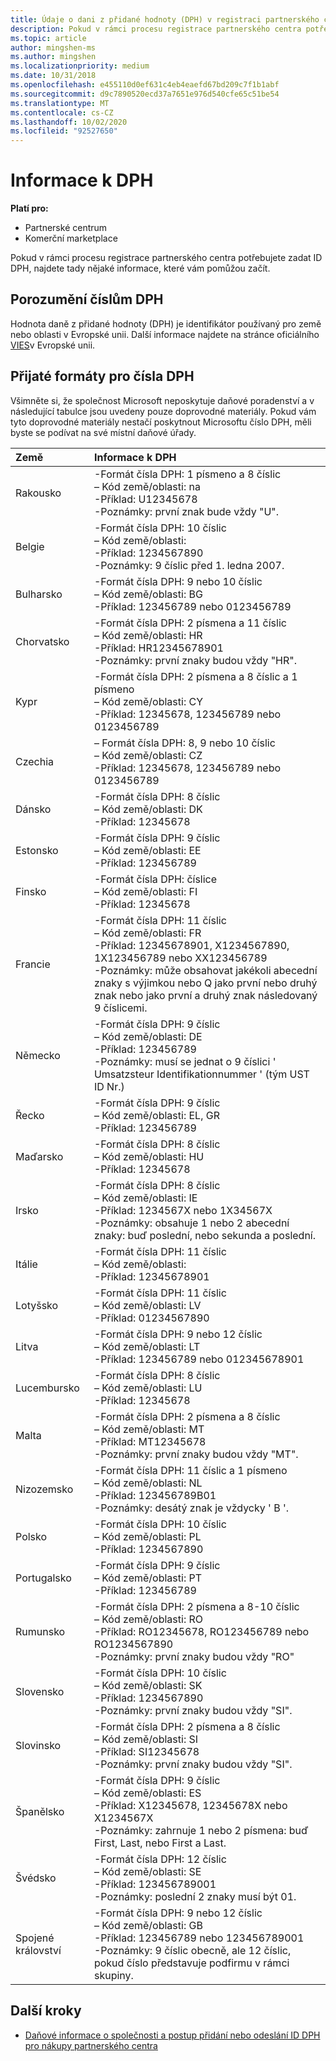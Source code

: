 ```yaml
---
title: Údaje o dani z přidané hodnoty (DPH) v registraci partnerského centra
description: Pokud v rámci procesu registrace partnerského centra potřebujete zadat číslo ID DPH, vám tyto informace pomůžou začít.
ms.topic: article
author: mingshen-ms
ms.author: mingshen
ms.localizationpriority: medium
ms.date: 10/31/2018
ms.openlocfilehash: e455110d0ef631c4eb4eaefd67bd209c7f1b1abf
ms.sourcegitcommit: d9c7890520ecd37a7651e976d540cfe65c51be54
ms.translationtype: MT
ms.contentlocale: cs-CZ
ms.lasthandoff: 10/02/2020
ms.locfileid: "92527650"
---
```

# <a name="vat-info"></a>Informace k DPH

**Platí pro:**

- Partnerské centrum
- Komerční marketplace

Pokud v rámci procesu registrace partnerského centra potřebujete zadat ID DPH, najdete tady nějaké informace, které vám pomůžou začít.

## <a name="understanding-vat-numbers"></a>Porozumění číslům DPH

Hodnota daně z přidané hodnoty (DPH) je identifikátor používaný pro země nebo oblasti v Evropské unii. Další informace najdete na stránce oficiálního [VIES](http://ec.europa.eu/taxation_customs/vies/vieshome.do)v Evropské unii.

## <a name="accepted-formats-for-vat-numbers"></a>Přijaté formáty pro čísla DPH

Všimněte si, že společnost Microsoft neposkytuje daňové poradenství a v následující tabulce jsou uvedeny pouze doprovodné materiály. Pokud vám tyto doprovodné materiály nestačí poskytnout Microsoftu číslo DPH, měli byste se podívat na své místní daňové úřady.

|Země | Informace k DPH |
|:------------|:----------|
|Rakousko  |-Formát čísla DPH: 1 písmeno a 8 číslic<br/>– Kód země/oblasti: na<br/>-Příklad: U12345678<br/>-Poznámky: první znak bude vždy "U". |
|Belgie  |-Formát čísla DPH: 10 číslic<br/>– Kód země/oblasti:<br/>-Příklad: 1234567890<br/>-Poznámky: 9 číslic před 1. ledna 2007. |
| Bulharsko  |-Formát čísla DPH: 9 nebo 10 číslic<br/>– Kód země/oblasti: BG<br/>-Příklad: 123456789 nebo 0123456789 |
| Chorvatsko |-Formát čísla DPH: 2 písmena a 11 číslic<br/>– Kód země/oblasti: HR<br/>-Příklad: HR12345678901<br/>-Poznámky: první znaky budou vždy "HR". |
|Kypr |-Formát čísla DPH: 2 písmena a 8 číslic a 1 písmeno<br/>– Kód země/oblasti: CY<br/>-Příklad: 12345678, 123456789 nebo 0123456789 |
|Czechia |– Formát čísla DPH: 8, 9 nebo 10 číslic<br/>– Kód země/oblasti: CZ<br/>-Příklad: 12345678, 123456789 nebo 0123456789 |
| Dánsko |-Formát čísla DPH: 8 číslic<br/>– Kód země/oblasti: DK<br/>-Příklad: 12345678<br/> |
|Estonsko |-Formát čísla DPH: 9 číslic<br/>– Kód země/oblasti: EE<br/>-Příklad: 123456789<br/> |
|Finsko |-Formát čísla DPH: číslice<br/>– Kód země/oblasti: FI<br/>-Příklad: 12345678 |
|Francie |-Formát čísla DPH: 11 číslic<br/>– Kód země/oblasti: FR<br/>-Příklad: 12345678901, X1234567890, 1X123456789 nebo XX123456789<br/>-Poznámky: může obsahovat jakékoli abecední znaky s výjimkou nebo Q jako první nebo druhý znak nebo jako první a druhý znak následovaný 9 číslicemi. |
|Německo |-Formát čísla DPH: 9 číslic<br/>– Kód země/oblasti: DE<br/>-Příklad: 123456789<br/>-Poznámky: musí se jednat o 9 číslici ' Umsatzsteur Identifikationnummer ' (tým UST ID Nr.) |
|Řecko |-Formát čísla DPH: 9 číslic<br/>– Kód země/oblasti: EL, GR<br/>-Příklad: 123456789 |
|Maďarsko |-Formát čísla DPH: 8 číslic<br/>– Kód země/oblasti: HU<br/>-Příklad: 12345678 |
|Irsko |-Formát čísla DPH: 8 číslic<br/>– Kód země/oblasti: IE<br/>-Příklad: 1234567X nebo 1X34567X<br/>-Poznámky: obsahuje 1 nebo 2 abecední znaky: buď poslední, nebo sekunda a poslední. |
|Itálie |-Formát čísla DPH: 11 číslic<br/>– Kód země/oblasti:<br/>-Příklad: 12345678901 |
|Lotyšsko |-Formát čísla DPH: 11 číslic<br/>– Kód země/oblasti: LV<br/>-Příklad: 01234567890 |
|Litva |-Formát čísla DPH: 9 nebo 12 číslic<br/>– Kód země/oblasti: LT<br/>-Příklad: 123456789 nebo 012345678901 |
|Lucembursko |-Formát čísla DPH: 8 číslic<br/>– Kód země/oblasti: LU<br/>-Příklad: 12345678 |
|Malta |-Formát čísla DPH: 2 písmena a 8 číslic<br/>– Kód země/oblasti: MT</br>-Příklad: MT12345678<br/>-Poznámky: první znaky budou vždy "MT". |
|Nizozemsko |-Formát čísla DPH: 11 číslic a 1 písmeno<br/>– Kód země/oblasti: NL<br/>-Příklad: 123456789B01<br/>-Poznámky: desátý znak je vždycky ' B '. |
|Polsko |-Formát čísla DPH: 10 číslic<br/>– Kód země/oblasti: PL<br/>-Příklad: 1234567890 |
|Portugalsko |-Formát čísla DPH: 9 číslic<br/>– Kód země/oblasti: PT<br/>-Příklad: 123456789 |
|Rumunsko |-Formát čísla DPH: 2 písmena a 8-10 číslic<br/>– Kód země/oblasti: RO<br/>-Příklad: RO12345678, RO123456789 nebo RO1234567890<br/>-Poznámky: první znaky budou vždy "RO" |
|Slovensko |-Formát čísla DPH: 10 číslic<br/>– Kód země/oblasti: SK<br/>-Příklad: 1234567890<br/>-Poznámky: první znaky budou vždy "SI". |
|Slovinsko |-Formát čísla DPH: 2 písmena a 8 číslic<br/>– Kód země/oblasti: SI<br/>-Příklad: SI12345678<br/>-Poznámky: první znaky budou vždy "SI". |
|Španělsko |-Formát čísla DPH: 9 číslic<br/>– Kód země/oblasti: ES<br/>-Příklad: X12345678, 12345678X nebo X1234567X<br/>-Poznámky: zahrnuje 1 nebo 2 písmena: buď First, Last, nebo First a Last. |
|Švédsko |-Formát čísla DPH: 12 číslic<br/>– Kód země/oblasti: SE<br/>-Příklad: 123456789001<br/>-Poznámky: poslední 2 znaky musí být 01. |
|Spojené království |-Formát čísla DPH: 9 nebo 12 číslic<br/>– Kód země/oblasti: GB<br/>-Příklad: 123456789 nebo 123456789001<br/>-Poznámky: 9 číslic obecně, ale 12 číslic, pokud číslo představuje podfirmu v rámci skupiny. |
## <a name="next-steps"></a>Další kroky

- [Daňové informace o společnosti a postup přidání nebo odeslání ID DPH pro nákupy partnerského centra](organization-tax-info.md)
